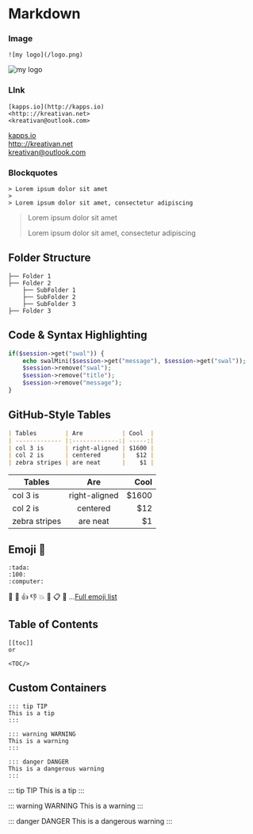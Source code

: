 # Markdown

### Image
```
![my logo](/logo.png)
```
![my logo](/logo.png)


### LInk
```
[kapps.io](http://kapps.io)
<http:://kreativan.net>    
<kreativan@outlook.com>
```
[kapps.io](http://kapps.io)    
<http:://kreativan.net>    
<kreativan@outlook.com>


### Blockquotes
```
> Lorem ipsum dolor sit amet   
>   
> Lorem ipsum dolor sit amet, consectetur adipiscing 
```
> Lorem ipsum dolor sit amet
>
> Lorem ipsum dolor sit amet, consectetur adipiscing

## Folder Structure
```
├── Folder 1
├── Folder 2
    ├── SubFolder 1
    ├── SubFolder 2
    ├── SubFolder 3
├── Folder 3

```



## Code & Syntax Highlighting

```php
if($session->get("swal")) {
    echo swalMini($session->get("message"), $session->get("swal"));
    $session->remove("swal");
    $session->remove("title");
    $session->remove("message");
}

```

## GitHub-Style Tables

```md
| Tables        | Are           | Cool  |
| ------------- |:-------------:| -----:|
| col 3 is      | right-aligned | $1600 |
| col 2 is      | centered      |   $12 |
| zebra stripes | are neat      |    $1 |
```


| Tables        | Are           | Cool  |
| ------------- |:-------------:| -----:|
| col 3 is      | right-aligned | $1600 |
| col 2 is      | centered      |   $12 |
| zebra stripes | are neat      |    $1 |


## Emoji :tada: 
```
:tada: 
:100:
:computer:
```
:tada: 
:100:
:+1:
:-1:
:boom:
:email:
:clipboard:
:file_folder:
...[Full emoji list](https://gist.github.com/rxaviers/7360908)

## Table of Contents
```
[[toc]]
or

<TOC/>
```
<TOC/>



## Custom Containers

```
::: tip TIP
This is a tip
:::

::: warning WARNING
This is a warning
:::

::: danger DANGER
This is a dangerous warning
:::
```

::: tip TIP
This is a tip
:::

::: warning WARNING
This is a warning
:::

::: danger DANGER
This is a dangerous warning
:::